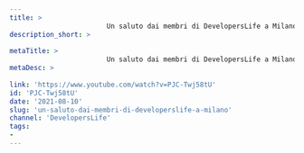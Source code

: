 ```yaml
---
title: > 
                        Un saluto dai membri di DevelopersLife a Milano 🙂
description_short: > 
                        
metaTitle: > 
                        Un saluto dai membri di DevelopersLife a Milano 🙂
metaDesc: > 
                        
link: 'https://www.youtube.com/watch?v=PJC-Twj58tU'
id: 'PJC-Twj58tU'
date: '2021-08-10'
slug: 'un-saluto-dai-membri-di-developerslife-a-milano'
channel: 'DevelopersLife'
tags: 
- 
---
```

